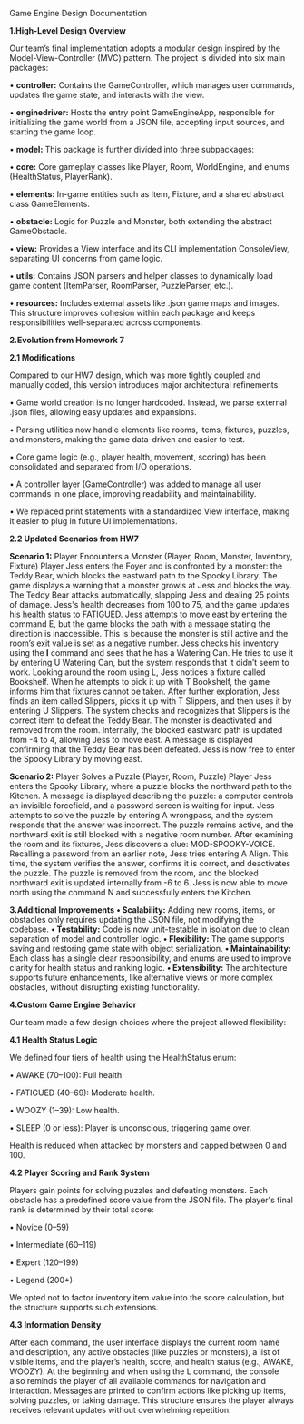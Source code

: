 Game Engine Design Documentation

**1.High-Level Design Overview**

Our team’s final implementation adopts a modular design inspired by the Model-View-Controller (MVC) pattern. The project is divided into six main packages:

• **controller:** Contains the GameController, which manages user commands, updates the game state, and interacts with the view. 
   
• **enginedriver:** Hosts the entry point GameEngineApp, responsible for initializing the game world from a JSON file, accepting input sources, and starting the game loop. 
   
• **model:** This package is further divided into three subpackages:
   
• **core:** Core gameplay classes like Player, Room, WorldEngine, and enums (HealthStatus, PlayerRank). 
   
• **elements:** In-game entities such as Item, Fixture, and a shared abstract class GameElements. 
   
• **obstacle:** Logic for Puzzle and Monster, both extending the abstract GameObstacle.
   
•  **view:** Provides a View interface and its CLI implementation ConsoleView, separating UI concerns from game logic.
   
•  **utils:** Contains JSON parsers and helper classes to dynamically load game content (ItemParser, RoomParser, PuzzleParser, etc.).
   
•  **resources:** Includes external assets like .json game maps and images.
   This structure improves cohesion within each package and keeps responsibilities well-separated across components.

**2.Evolution from Homework 7**
   
****2.1** Modifications**

Compared to our HW7 design, which was more tightly coupled and manually coded, this version introduces major architectural refinements:
   
•	Game world creation is no longer hardcoded. Instead, we parse external .json files, allowing easy updates and expansions.
   
•	Parsing utilities now handle elements like rooms, items, fixtures, puzzles, and monsters, making the game data-driven and easier to test.
   
•	Core game logic (e.g., player health, movement, scoring) has been consolidated and separated from I/O operations.
   
•	A controller layer (GameController) was added to manage all user commands in one place, improving readability and maintainability.
   
•	We replaced print statements with a standardized View interface, making it easier to plug in future UI implementations.
   
**2.2 Updated Scenarios from HW7**

   **Scenario 1:** Player Encounters a Monster (Player, Room, Monster, Inventory, Fixture)
   Player Jess enters the Foyer and is confronted by a monster: the Teddy Bear, which blocks the eastward path to the Spooky Library. The game displays a warning that a monster growls at Jess and blocks the way. The Teddy Bear attacks automatically, slapping Jess and dealing 25 points of damage. Jess's health decreases from 100 to 75, and the game updates his health status to FATIGUED.
   Jess attempts to move east by entering the command E, but the game blocks the path with a message stating the direction is inaccessible. This is because the monster is still active and the room’s exit value is set as a negative number.
   Jess checks his inventory using the **I** command and sees that he has a Watering Can. He tries to use it by entering U Watering Can, but the system responds that it didn’t seem to work.
   Looking around the room using L, Jess notices a fixture called Bookshelf. When he attempts to pick it up with T Bookshelf, the game informs him that fixtures cannot be taken.
   After further exploration, Jess finds an item called Slippers, picks it up with T Slippers, and then uses it by entering U Slippers. The system checks and recognizes that Slippers is the correct item to defeat the Teddy Bear. The monster is deactivated and removed from the room. Internally, the blocked eastward path is updated from -4 to 4, allowing Jess to move east. A message is displayed confirming that the Teddy Bear has been defeated. Jess is now free to enter the Spooky Library by moving east.
   
**Scenario 2:** Player Solves a Puzzle (Player, Room, Puzzle)
   Player Jess enters the Spooky Library, where a puzzle blocks the northward path to the Kitchen. A message is displayed describing the puzzle: a computer controls an invisible forcefield, and a password screen is waiting for input.
   Jess attempts to solve the puzzle by entering A wrongpass, and the system responds that the answer was incorrect. The puzzle remains active, and the northward exit is still blocked with a negative room number.
   After examining the room and its fixtures, Jess discovers a clue: MOD-SPOOKY-VOICE. Recalling a password from an earlier note, Jess tries entering A Align. This time, the system verifies the answer, confirms it is correct, and deactivates the puzzle. The puzzle is removed from the room, and the blocked northward exit is updated internally from -6 to 6.
   Jess is now able to move north using the command N and successfully enters the Kitchen.

**3.Additional Improvements**
   **•	Scalability:** Adding new rooms, items, or obstacles only requires updating the JSON file, not modifying the codebase.
   **•	Testability:** Code is now unit-testable in isolation due to clean separation of model and controller logic.
   **•	Flexibility:** The game supports saving and restoring game state with object serialization.
   **•	Maintainability:** Each class has a single clear responsibility, and enums are used to improve clarity for health status and ranking logic.
   **•	Extensibility:** The architecture supports future enhancements, like alternative views or more complex obstacles, without disrupting existing functionality.

**4.Custom Game Engine Behavior**
  
 Our team made a few design choices where the project allowed flexibility:
   
**4.1 Health Status Logic**
   
We defined four tiers of health using the HealthStatus enum:
   
•	AWAKE (70–100): Full health.
   
•	FATIGUED (40–69): Moderate health.
   
•	WOOZY (1–39): Low health.
   
•	SLEEP (0 or less): Player is unconscious, triggering game over.
   
Health is reduced when attacked by monsters and capped between 0 and 100.
   
**4.2 Player Scoring and Rank System**
   
Players gain points for solving puzzles and defeating monsters. Each obstacle has a predefined score value from the JSON file.
   The player's final rank is determined by their total score:
   
•	Novice (0–59)
   
•	Intermediate (60–119)
   
•	Expert (120–199)
   
•	Legend (200+)
   
We opted not to factor inventory item value into the score calculation, but the structure supports such extensions.
   
**4.3 Information Density**

   After each command, the user interface displays the current room name and description, any active obstacles (like puzzles or monsters), a list of visible items, and the player’s health, score, and health status (e.g., AWAKE, WOOZY). At the beginning and when using the L command, the console also reminds the player of all available commands for navigation and interaction. Messages are printed to confirm actions like picking up items, solving puzzles, or taking damage. This structure ensures the player always receives relevant updates without overwhelming repetition.


